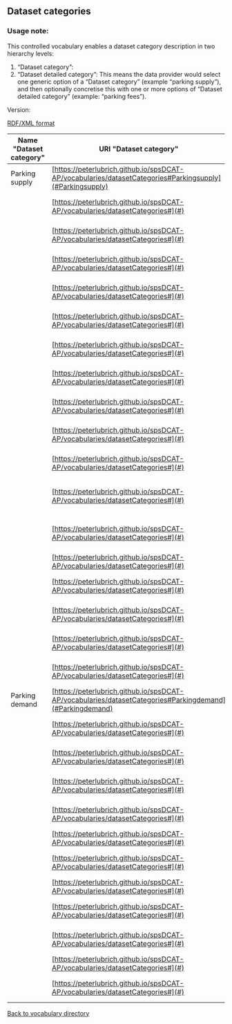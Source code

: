 ## Dataset categories

### Usage note: 
This controlled vocabulary enables a dataset category description in two hierarchy levels:
1. “Dataset category”: 
2. “Dataset detailed category”: 
This means the data provider would select one generic option of a “Dataset category” (example “parking supply”), and then optionally concretise this with one or more options of “Dataset detailed category” (example: “parking fees”).


Version:

[RDF/XML format](www.google.com)

Name "Dataset category" | URI "Dataset category" | Name  "Dataset detailed category" | URI  "Dataset detailed category" 
----------------------- | ---------------------- | --------------------------------- | -------------------------------- 
<a name="Parkingsupply"></a> Parking supply | [https://peterlubrich.github.io/spsDCAT-AP/vocabularies/datasetCategories#Parkingsupply](#Parkingsupply) | <a name="Parkingfacilityname"></a> Parking facility name | [https://peterlubrich.github.io/spsDCAT-AP/vocabularies/datasetCategory#Parkingfacilityname](#Parkingfacilityname)
<a name=""></a>  | [https://peterlubrich.github.io/spsDCAT-AP/vocabularies/datasetCategories#](#) | <a name="Parkingfacilitytype"></a> Parking facility type | [https://peterlubrich.github.io/spsDCAT-AP/vocabularies/datasetCategory#Parkingfacilitytype](#Parkingfacilitytype)
<a name=""></a>  | [https://peterlubrich.github.io/spsDCAT-AP/vocabularies/datasetCategories#](#) | <a name="Parkingfacilitylocation"></a> Parking facility location | [https://peterlubrich.github.io/spsDCAT-AP/vocabularies/datasetCategory#Parkingfacilitylocation](#Parkingfacilitylocation)
<a name=""></a>  | [https://peterlubrich.github.io/spsDCAT-AP/vocabularies/datasetCategories#](#) | <a name="Parkingfacilitydetails"></a> Parking facility details (dimensions, physical characteristics) | [https://peterlubrich.github.io/spsDCAT-AP/vocabularies/datasetCategory#Parkingfacilitydetails](#Parkingfacilitydetails)
<a name=""></a>  | [https://peterlubrich.github.io/spsDCAT-AP/vocabularies/datasetCategories#](#) | <a name="Parkingfacilitycapacity"></a> Parking facility capacity | [https://peterlubrich.github.io/spsDCAT-AP/vocabularies/datasetCategory#Parkingfacilitycapacity](#Parkingfacilitycapacity)
<a name=""></a>  | [https://peterlubrich.github.io/spsDCAT-AP/vocabularies/datasetCategories#](#) | <a name="Parkingfacilityhierarchy"></a> Parking facility hierarchy / grouping | [https://peterlubrich.github.io/spsDCAT-AP/vocabularies/datasetCategory#Parkingfacilityhierarchy](#Parkingfacilityhierarchy)
<a name=""></a>  | [https://peterlubrich.github.io/spsDCAT-AP/vocabularies/datasetCategories#](#) | <a name="Parkingfacilityentryexitlocations"></a> Parking facility entry / exit locations | [https://peterlubrich.github.io/spsDCAT-AP/vocabularies/datasetCategory#Parkingfacilityentryexitlocations](#Parkingfacilityentryexitlocations)
<a name=""></a>  | [https://peterlubrich.github.io/spsDCAT-AP/vocabularies/datasetCategories#](#) | <a name="Individualparkingspotlocations"></a> Individual parking spot locations | [https://peterlubrich.github.io/spsDCAT-AP/vocabularies/datasetCategory#Individualparkingspotlocations](#Individualparkingspotlocations)
<a name=""></a>  | [https://peterlubrich.github.io/spsDCAT-AP/vocabularies/datasetCategories#](#) | <a name="Parkingfaciltyoperator"></a> Parking facilty operator (name, contact information) | [https://peterlubrich.github.io/spsDCAT-AP/vocabularies/datasetCategory#Parkingfaciltyoperator](#Parkingfaciltyoperator)
<a name=""></a>  | [https://peterlubrich.github.io/spsDCAT-AP/vocabularies/datasetCategories#](#) | <a name="Parkingfacilitygeometry"></a> Parking facility geometry / layout | [https://peterlubrich.github.io/spsDCAT-AP/vocabularies/datasetCategory#Parkingfacilitygeometry](#Parkingfacilitygeometry)
<a name=""></a>  | [https://peterlubrich.github.io/spsDCAT-AP/vocabularies/datasetCategories#](#) | <a name="Parkingfacilityoperatingtimes"></a> Parking facility operating times | [https://peterlubrich.github.io/spsDCAT-AP/vocabularies/datasetCategory#Parkingfacilityoperatingtimes](#Parkingfacilityoperatingtimes)
<a name=""></a>  | [https://peterlubrich.github.io/spsDCAT-AP/vocabularies/datasetCategories#](#) | <a name="Parkingfacilityequipments"></a> Parking facility equipments and additional services (e.g., valet parking) | [https://peterlubrich.github.io/spsDCAT-AP/vocabularies/datasetCategory#Parkingfacilityequipments](#Parkingfacilityequipments)
<a name=""></a>  | [https://peterlubrich.github.io/spsDCAT-AP/vocabularies/datasetCategories#](#) | <a name="AssignmentRestrictions"></a> Assignment / restrictions to users/vehicles/times (PSM regulations) | [https://peterlubrich.github.io/spsDCAT-AP/vocabularies/datasetCategory#AssignmentRestrictions](#AssignmentRestrictions)
<a name=""></a>  | [https://peterlubrich.github.io/spsDCAT-AP/vocabularies/datasetCategories#](#) | <a name="ChargesRates"></a> Charges / Rates | [https://peterlubrich.github.io/spsDCAT-AP/vocabularies/datasetCategory#ChargesRates](#ChargesRates)
<a name=""></a>  | [https://peterlubrich.github.io/spsDCAT-AP/vocabularies/datasetCategories#](#) | <a name="Paymentmethods"></a> Payment methods | [https://peterlubrich.github.io/spsDCAT-AP/vocabularies/datasetCategory#Paymentmethods](#Paymentmethods)
<a name=""></a>  | [https://peterlubrich.github.io/spsDCAT-AP/vocabularies/datasetCategories#](#) | <a name="ticketvendorsticketmachines"></a> Location and details of ticket vendors or ticket machines | [https://peterlubrich.github.io/spsDCAT-AP/vocabularies/datasetCategory#ticketvendorsticketmachines](#ticketvendorsticketmachines)
<a name=""></a>  | [https://peterlubrich.github.io/spsDCAT-AP/vocabularies/datasetCategories#](#) | <a name="Routeinformation"></a> Route information | [https://peterlubrich.github.io/spsDCAT-AP/vocabularies/datasetCategory#Routeinformation](#Routeinformation)
<a name=""></a>  | [https://peterlubrich.github.io/spsDCAT-AP/vocabularies/datasetCategories#](#) | <a name="GenericTrafficManagementmessage"></a> Generic Traffic Management message/advice | [https://peterlubrich.github.io/spsDCAT-AP/vocabularies/datasetCategory#GenericTrafficManagementmessage](#GenericTrafficManagementmessage)
<a name="Parkingdemand"></a> Parking demand | [https://peterlubrich.github.io/spsDCAT-AP/vocabularies/datasetCategories#Parkingdemand](#Parkingdemand) | <a name="Genericparkingdemand"></a> Generic parking demand  | [https://peterlubrich.github.io/spsDCAT-AP/vocabularies/datasetCategory#Genericparkingdemand](#Genericparkingdemand)
<a name=""></a>  | [https://peterlubrich.github.io/spsDCAT-AP/vocabularies/datasetCategories#](#) | <a name="Numberofsearchingvehicles"></a> Number of searching vehicles | [https://peterlubrich.github.io/spsDCAT-AP/vocabularies/datasetCategory#Numberofsearchingvehicles](#Numberofsearchingvehicles)
<a name=""></a>  | [https://peterlubrich.github.io/spsDCAT-AP/vocabularies/datasetCategories#](#) | <a name="Parkingspaceavailability"></a> Parking space availability | [https://peterlubrich.github.io/spsDCAT-AP/vocabularies/datasetCategory#Parkingspaceavailability](#Parkingspaceavailability)
<a name=""></a>  | [https://peterlubrich.github.io/spsDCAT-AP/vocabularies/datasetCategories#](#) | <a name="enteringLeavingvehicles"></a> enteringLeaving vehicles | [https://peterlubrich.github.io/spsDCAT-AP/vocabularies/datasetCategory#enteringLeavingvehicles](#enteringLeavingvehicles)
<a name=""></a>  | [https://peterlubrich.github.io/spsDCAT-AP/vocabularies/datasetCategories#](#) | <a name="parkingsearchtime"></a> parkingsearch time | [https://peterlubrich.github.io/spsDCAT-AP/vocabularies/datasetCategory#parkingsearchtime](#parkingsearchtime)
<a name=""></a>  | [https://peterlubrich.github.io/spsDCAT-AP/vocabularies/datasetCategories#](#) | <a name="parkingduration"></a> parking duration | [https://peterlubrich.github.io/spsDCAT-AP/vocabularies/datasetCategory#parkingduration](#parkingduration)
<a name=""></a>  | [https://peterlubrich.github.io/spsDCAT-AP/vocabularies/datasetCategories#](#) | <a name="Parkingturnoverratio"></a> Parking turnover ratio | [https://peterlubrich.github.io/spsDCAT-AP/vocabularies/datasetCategory#Parkingturnoverratio](#Parkingturnoverratio)
<a name=""></a>  | [https://peterlubrich.github.io/spsDCAT-AP/vocabularies/datasetCategories#](#) | <a name="Probability"></a> Probability | [https://peterlubrich.github.io/spsDCAT-AP/vocabularies/datasetCategory#Probability](#Probability)
<a name=""></a>  | [https://peterlubrich.github.io/spsDCAT-AP/vocabularies/datasetCategories#](#) | <a name="parkingchoiceparameters"></a> parking choice parameters | [https://peterlubrich.github.io/spsDCAT-AP/vocabularies/datasetCategory#parkingchoiceparameters](#parkingchoiceparameters)
<a name=""></a>  | [https://peterlubrich.github.io/spsDCAT-AP/vocabularies/datasetCategories#](#) | <a name="Ratioofillegallyparkedvehicles"></a> Ratio of illegally parked vehicles | [https://peterlubrich.github.io/spsDCAT-AP/vocabularies/datasetCategory#Ratioofillegallyparkedvehicles](#Ratioofillegallyparkedvehicles)
<a name=""></a>  | [https://peterlubrich.github.io/spsDCAT-AP/vocabularies/datasetCategories#](#) | <a name="Transactiondata"></a> Transaction data | [https://peterlubrich.github.io/spsDCAT-AP/vocabularies/datasetCategory#Transactiondata](#Transactiondata)
<a name=""></a>  | [https://peterlubrich.github.io/spsDCAT-AP/vocabularies/datasetCategories#](#) | <a name="TravellersCharacteristics"></a> TravellersCharacteristics  | [https://peterlubrich.github.io/spsDCAT-AP/vocabularies/datasetCategory#TravellersCharacteristics](#TravellersCharacteristics)




[Back to vocabulary directory](https://peterlubrich.github.io/spsDCAT-AP/vocabularies/)

